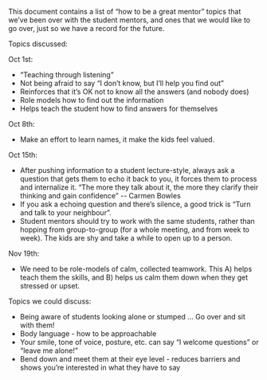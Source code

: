 This document contains a list of “how to be a great mentor” topics that we’ve been over with the student mentors, and ones that we would like to go over, just so we have a record for the future.


Topics discussed:

Oct 1st:
- “Teaching through listening”
- Not being afraid to say “I don’t know, but I’ll help you find out”
- Reinforces that it’s OK not to know all the answers (and nobody does)
- Role models how to find out the information
- Helps teach the student how to find answers for themselves


Oct 8th:
- Make an effort to learn names, it make the kids feel valued.


Oct 15th:
- After pushing information to a student lecture-style, always ask a question that gets them to echo it back to you, it forces them to process and internalize it.
“The more they talk about it, the more they clarify their thinking and gain confidence” -- Carmen Bowles
- If you ask a echoing question and there’s silence, a good trick is “Turn and talk to your neighbour”.
- Student mentors should try to work with the same students, rather than hopping from group-to-group (for a whole meeting, and from week to week). The kids are shy and take a while to open up to a person.


Nov 19th:
- We need to be role-models of calm, collected teamwork. This A) helps teach them the skills, and B) helps us calm them down when they get stressed or upset.


Topics we could discuss:
- Being aware of students looking alone or stumped … Go over and sit with them!
- Body language - how to be approachable
- Your smile, tone of voice, posture, etc. can say “I welcome questions” or “leave me alone!”
- Bend down and meet them at their eye level - reduces barriers and shows you’re interested in what they have to say
